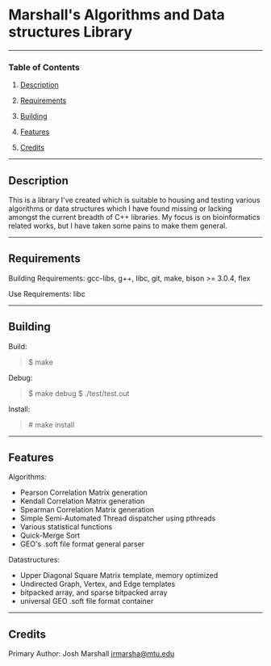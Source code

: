 # Marshall's Algorithms and Data structures Library
--------------------------------------------------------------------------------

### Table of Contents

1. [Description](#Description)

2. [Requirements](#Requirements)

3. [Building](#Building)

4. [Features](#Features)

5. [Credits](#Credits)

--------------------------------------------------------------------------------
## Description

This is a library I've created which is suitable to housing and testing
various algorithms or data structures which I have found missing or
lacking amongst the current breadth of C++ libraries.  My focus is on
bioinformatics related works, but I have taken some pains to make them
general.

--------------------------------------------------------------------------------
## Requirements

Building Requirements: gcc-libs, g++, libc, git, make, bison >= 3.0.4, flex

Use Requirements: libc

--------------------------------------------------------------------------------
## Building

Build:
>$ make

Debug:
>$ make debug
>$ ./test/test.out

Install:
> \# make install

--------------------------------------------------------------------------------
## Features

Algorithms:
* Pearson Correlation Matrix generation
* Kendall Correlation Matrix generation
* Spearman Correlation Matrix generation
* Simple Semi-Automated Thread dispatcher using pthreads
* Various statistical functions
* Quick-Merge Sort
* GEO's .soft file format general parser

Datastructures:
* Upper Diagonal Square Matrix template, memory optimized
* Undirected Graph, Vertex, and Edge templates
* bitpacked array, and sparse bitpacked array
* universal GEO .soft file format container

--------------------------------------------------------------------------------
## Credits

Primary Author: Josh Marshall <jrmarsha@mtu.edu>
